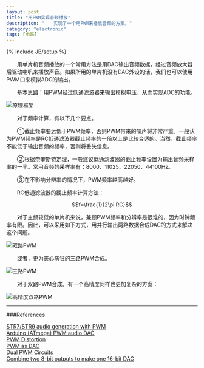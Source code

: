 ```yaml
---
layout: post
title: "用PWM实现音频播放"
description: "　　实现了一个用PWM来播放音频的方案。"
category: "electronic"
tags: [电路]
---
```

{% include JB/setup %}

　　用单片机音频播放的一个常用方法是用DAC输出音频数据，经过音频放大器后驱动喇叭来播放声音。如果所用的单片机没有DAC外设的话，我们也可以使用PWM口来模拟ADC的输出。

　　基本思路：用PWM经过低通滤波器来输出模拟电压，从而实现ADC的功能。

![原理框架]({{site.img_path}}/PWM_as_DAC_1.png)

　　对于频率计算，有以下几个要点。

　　①截止频率要远低于PWM频率，否则PWM带来的噪声将非常严重。一般认为PWM频率是RC低通滤波器截止频率的十倍以上是比较合适的。当然，截止频率不能低于输出音频的频率，否则将丢失信息。

　　②根据奈奎斯特定理，一般建议低通滤波器的截止频率设置为输出音频采样率的一半。常用音频的采样率有：8000、11025、22050、44100Hz。

　　③在不影响分辨率的情况下，PWM频率越高越好。

　　RC低通滤波器的截止频率计算方法：

$$f=\frac{1}{2\pi RC}$$

　　对于主频较低的单片机来说，兼顾PWM频率和分辨率是很难的，因为时钟频率有限。因此，可以采用如下方式，用并行输出两路数据合成DAC的方式来解决这个问题。

![双路PWM]({{site.img_path}}/PWM_as_DAC_2.png)

　　或者，更为丧心病狂的三路PWM合成。

![三路PWM]({{site.img_path}}/PWM_as_DAC_3.png)

　　对于双路PWM合成，有一个高精度同样也更加复杂的方案：

![高精度双路PWM]({{site.img_path}}/PWM_as_DAC_4.png)



-------------------------------------------

###References

[STR7/STR9 audio generation with PWM](http://www.st.com/st-web-ui/static/active/cn/resource/technical/document/application_note/CD00119860.pdf)  
[Arduino (ATmega) PWM audio DAC](http://wiki.openmusiclabs.com/wiki/PWMDAC)  
[PWM Distortion](http://www.openmusiclabs.com/learning/digital/pwm-dac/pwm-distortion-analysis/)  
[PWM as DAC](http://www.openmusiclabs.com/learning/digital/pwm-dac/)  
[Dual PWM Circuits](http://www.openmusiclabs.com/learning/digital/pwm-dac/dual-pwm-circuits/)  
[Combine two 8-bit outputs to make one 16-bit DAC](http://m.eet.com/media/1134628/15421-93004di.pdf)  
